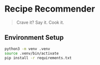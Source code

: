# Recipe Recommender

> Crave it? Say it. Cook it.

## Environment Setup

```bash
python3 -m venv .venv
source .venv/bin/activate
pip install -r requirements.txt
```